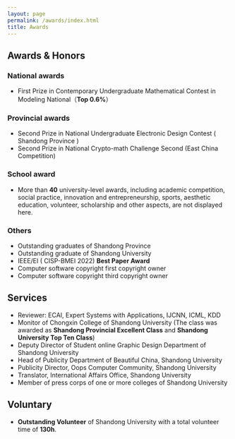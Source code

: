 ```yaml
---
layout: page
permalink: /awards/index.html
title: Awards
---
```


## Awards & Honors

### National awards

- First Prize in Contemporary Undergraduate Mathematical Contest in Modeling National（**Top 0.6%**）
  

### Provincial awards

- Second Prize in National Undergraduate Electronic Design Contest ( Shandong Province )
- Second Prize in National Crypto-math Challenge Second (East China Competition)


### School award

- More than **40** university-level awards, including academic competition, social practice, innovation and entrepreneurship, sports, aesthetic education, volunteer, scholarship and other aspects, are not displayed here.

### Others 

- Outstanding graduates of Shandong Province
- Outstanding graduate of Shandong University
- IEEE/EI ( CISP-BMEI 2022) **Best Paper Award**
- Computer software copyright first copyright owner
- Computer software copyright third copyright owner

## Services

- Reviewer:  ECAI, Expert Systems with Applications, IJCNN, ICML, KDD
- Monitor of Chongxin College of Shandong University (The class was awarded as **Shandong Provincial Excellent Class** and **Shandong University Top Ten Class**)
- Deputy Director of Student online Graphic Design Department of Shandong University
- Head of Publicity Department of Beautiful China, Shandong University
- Publicity Director, Oops Computer Community, Shandong University
- Translator, International Affairs Office, Shandong University
- Member of press corps of one or more colleges of Shandong University

## Voluntary

- **Outstanding Volunteer** of Shandong University with a total volunteer time of **130h**.


